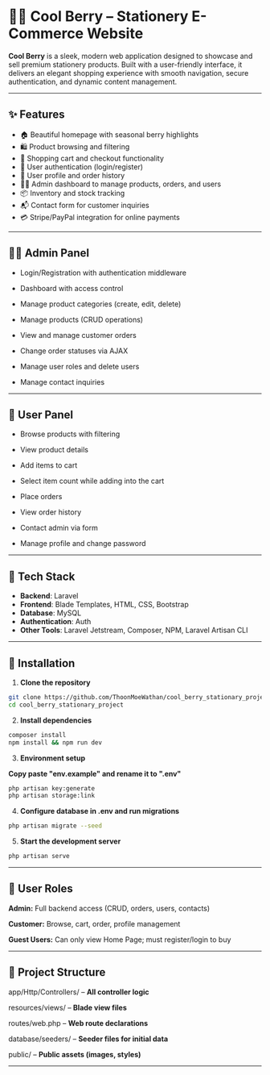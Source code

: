 # 🍓✨ Cool Berry – Stationery E-Commerce Website

**Cool Berry** is a sleek, modern web application designed to showcase and sell premium stationery products. Built with a user-friendly interface, it delivers an elegant shopping experience with smooth navigation, secure authentication, and dynamic content management.

---

## ✨ Features

- 🏠 Beautiful homepage with seasonal berry highlights
- 🛍️ Product browsing and filtering
- 🛒 Shopping cart and checkout functionality
- 🔐 User authentication (login/register)
- 👤 User profile and order history
- 🧑‍💼 Admin dashboard to manage products, orders, and users
- 📦 Inventory and stock tracking
- 📬 Contact form for customer inquiries
- 💳 Stripe/PayPal integration for online payments

---

## 🧑‍💼 Admin Panel
- Login/Registration with authentication middleware

- Dashboard with access control

- Manage product categories (create, edit, delete)

- Manage products (CRUD operations)

- View and manage customer orders

- Change order statuses via AJAX

- Manage user roles and delete users

- Manage contact inquiries

---

## 🛒 User Panel
- Browse products with filtering

- View product details

- Add items to cart

- Select item count while adding into the cart

- Place orders

- View order history

- Contact admin via form

- Manage profile and change password

---

## 🧰 Tech Stack

- **Backend**: Laravel
- **Frontend**: Blade Templates, HTML, CSS, Bootstrap
- **Database**: MySQL
- **Authentication**: Auth
- **Other Tools**: Laravel Jetstream, Composer, NPM, Laravel Artisan CLI

---

## 🚀 Installation

1. **Clone the repository**
```bash
git clone https://github.com/ThoonMoeWathan/cool_berry_stationary_project
cd cool_berry_stationary_project
```

2. **Install dependencies**

```bash
composer install
npm install && npm run dev
```

3. **Environment setup**

**Copy paste "env.example" and rename it to ".env"**
```bash
php artisan key:generate
php artisan storage:link
```
4. **Configure database in .env and run migrations**

```bash
php artisan migrate --seed
```
5. **Start the development server**

```bash
php artisan serve
```

---
## 👤 User Roles

**Admin:** Full backend access (CRUD, orders, users, contacts)

**Customer:** Browse, cart, order, profile management

**Guest Users:** Can only view Home Page; must register/login to buy

---
## 📁 Project Structure
app/Http/Controllers/ – **All controller logic**

resources/views/ – **Blade view files**

routes/web.php – **Web route declarations**

database/seeders/ – **Seeder files for initial data**

public/ – **Public assets (images, styles)**

---
